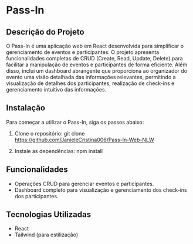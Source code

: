 # Pass-In

## Descrição do Projeto

O Pass-In é uma aplicação web em React desenvolvida para simplificar o gerenciamento de eventos e participantes. O projeto apresenta funcionalidades completas de CRUD (Create, Read, Update, Delete) para facilitar a manipulação de eventos e participantes de forma eficiente. Além disso, inclui um dashboard abrangente que proporciona ao organizador do evento uma visão detalhada das informações relevantes, permitindo a visualização de detalhes dos participantes, realização de check-ins e gerenciamento intuitivo das informações.

## Instalação

Para começar a utilizar o Pass-In, siga os passos abaixo:

1. Clone o repositório:
git clone https://github.com/JanieleCristina006/Pass-In-Web-NLW


2. Instale as dependências:
npm install


## Funcionalidades

- Operações CRUD para gerenciar eventos e participantes.
- Dashboard completo para visualização e gerenciamento dos check-ins dos participantes.

## Tecnologias Utilizadas

- React
- Tailwind (para estilização)


